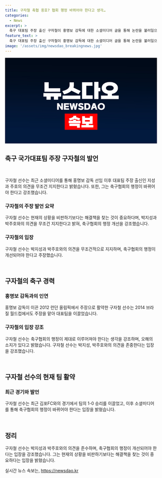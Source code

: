 ```yaml
---
title: 구자철 축협 옹호? 협회 행정 바뀌어야 한다고 생각…
categories:
  - News
excerpt: >
  축구 대표팀 주장 출신 구자철이 홍명보 감독에 대한 소셜미디어 글을 통해 논란을 불러일으켰다. 구자철은 지성, 주호의 의견을 무조건 지지한다며 축구협회의 행정 변화를 바란다고 밝혔다. 이로써 홍 감독의 지명 이후 처음으로 입장을 표명한 현역 선수가 되었다. 그는 팀의 최근 승리를 이끄는 등 홍 감독과의 깊은 인연을 갖고 있지만, 축구협회의 변화에 대한 우려를 표명했다. 문제 발언에 대한 오해를 해명하며 축구협회의 변화를 강조했다.
feature_text: >
  축구 대표팀 주장 출신 구자철이 홍명보 감독에 대한 소셜미디어 글을 통해 논란을 불러일으켰다. 구자철은 지성, 주호의 의견을 무조건 지지한다며 축구협회의 행정 변화를 바란다고 밝혔다. 이로써 홍 감독의 지명 이후 처음으로 입장을 표명한 현역 선수가 되었다. 그는 팀의 최근 승리를 이끄는 등 홍 감독과의 깊은 인연을 갖고 있지만, 축구협회의 변화에 대한 우려를 표명했다. 문제 발언에 대한 오해를 해명하며 축구협회의 변화를 강조했다.
image: '/assets/img/newsdao_breakingnews.jpg'
---
```


<p><img src="/assets/img/newsdao_breakingnews.jpg" alt="implanttips 속보" /></p>

<h2 data-ke-size="size26">축구 국가대표팀 주장 구자철의 발언</h2>

<p data-ke-size="size16">&nbsp;</p>

<p>구자철 선수는 최근 소셜미디어를 통해 홍명보 감독 선임 이후 대표팀 주장 출신인 지성과 주호의 의견을 무조건 지지한다고 밝혔습니다. 또한, 그는 축구협회의 행정이 바뀌어야 한다고 강조했습니다.</p>

<h3>구자철의 주장 발언 요약</h3>

<p data-ke-size="size16">구자철 선수는 현재의 상황을 비판하기보다는 해결책을 찾는 것이 중요하다며, 박지성과 박주호와의 의견을 무조건 지지한다고 밝혀, 축구협회의 행정 개선을 강조했습니다.</p>

<h3>구자철의 입장</h3>

<p data-ke-size="size16">구자철 선수는 박지성과 박주호와의 의견을 무조건적으로 지지하며, 축구협회의 행정이 개선되어야 한다고 주장했습니다.</p>

<p data-ke-size="size16">&nbsp;</p>

<h2 data-ke-size="size26">구자철의 축구 경력</h2>

<h3>홍명보 감독과의 인연</h3>

<p data-ke-size="size16">홍명보 감독이 이끈 2012 런던 올림픽에서 주장으로 활약한 구자철 선수는 2014 브라질 월드컵에서도 주장을 맡아 대표팀을 이끌었습니다.</p>

<h3>구자철의 입장 강조</h3>

<p data-ke-size="size16">구자철 선수는 축구협회의 행정이 제대로 이루어져야 한다는 생각을 강조하며, 오해의 소지가 있다고 밝혔습니다. 구자철 선수는 박지성, 박주호와의 의견을 존중한다는 입장을 강조했습니다.</p>

<p data-ke-size="size16">&nbsp;</p>

<h2 data-ke-size="size26">구자철 선수의 현재 팀 활약</h2>

<h3>최근 경기와 발언</h3>

<p data-ke-size="size16">구자철 선수는 최근 김포FC와의 경기에서 팀의 1-0 승리를 이끌었고, 이후 소셜미디어를 통해 축구협회의 행정이 바뀌어야 한다는 입장을 밝혔습니다.</p>

<p data-ke-size="size16">&nbsp;</p>

<h2 data-ke-size="size26">정리</h2>

<p data-ke-size="size16">구자철 선수는 박지성과 박주호와의 의견을 준수하며, 축구협회의 행정이 개선되어야 한다는 입장을 강조했습니다. 그는 현재의 상황을 비판하기보다는 해결책을 찾는 것이 중요하다는 입장을 밝혔습니다.</p>
실시간 뉴스 속보는, <a href="https://newsdao.kr" rel="dofollow">https://newsdao.kr</a>


